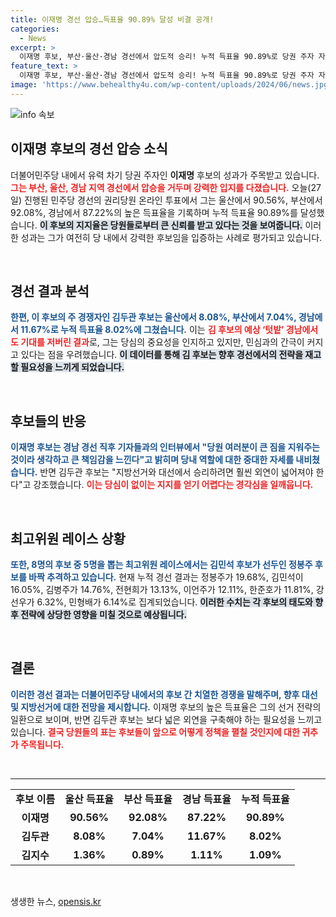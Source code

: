 ```yaml
---
title: 이재명 경선 압승…득표율 90.89% 달성 비결 공개!
categories:
  - News
excerpt: >
  이재명 후보, 부산·울산·경남 경선에서 압도적 승리! 누적 득표율 90.89%로 당권 주자 자리를 확고히 하고, 김두관 후보는 예상 밖 저조한 성적에 위기감 조성. 최고의원 레이스도 뜨거운 경쟁 중! 클릭하여 자세한 내용 확인하세요!
feature_text: >
  이재명 후보, 부산·울산·경남 경선에서 압도적 승리! 누적 득표율 90.89%로 당권 주자 자리를 확고히 하고, 김두관 후보는 예상 밖 저조한 성적에 위기감 조성. 최고의원 레이스도 뜨거운 경쟁 중! 클릭하여 자세한 내용 확인하세요!
image: 'https://www.behealthy4u.com/wp-content/uploads/2024/06/news.jpg'
---
```


<p><img src="https://www.behealthy4u.com/wp-content/uploads/2024/06/news.jpg" alt="info 속보" /></p>

<h2 data-ke-size="size26">이재명 후보의 경선 압승 소식</h2>

<p data-ke-size="size16">더불어민주당 내에서 유력 차기 당권 주자인 <b>이재명</b> 후보의 성과가 주목받고 있습니다. <b><span style="color: #ee2323;">그는 부산, 울산, 경남 지역 경선에서 압승을 거두며 강력한 입지를 다졌습니다.</span></b> 오늘(27일) 진행된 민주당 경선의 권리당원 온라인 투표에서 그는 울산에서 90.56%, 부산에서 92.08%, 경남에서 87.22%의 높은 득표율을 기록하며 누적 득표율 90.89%를 달성했습니다. <b><span style="background-color: #21538527;">이 후보의 지지율은 당원들로부터 큰 신뢰를 받고 있다는 것을 보여줍니다.</span></b> 이러한 성과는 그가 여전히 당 내에서 강력한 후보임을 입증하는 사례로 평가되고 있습니다.</p>

<p data-ke-size="size16">&nbsp;</p>

<h2 data-ke-size="size26">경선 결과 분석</h2>

<p data-ke-size="size16"><b><span style="color: #1a5490;">한편, 이 후보의 주 경쟁자인 김두관 후보는 울산에서 8.08%, 부산에서 7.04%, 경남에서 11.67%로 누적 득표율 8.02%에 그쳤습니다.</span></b> 이는 <b><span style="color: #ee2323;">김 후보의 예상 ‘텃밭’ 경남에서도 기대를 저버린 결과</span></b>로, 그는 당심의 중요성을 인지하고 있지만, 민심과의 간극이 커지고 있다는 점을 우려했습니다. <b><span style="background-color: #21538527;">이 데이터를 통해 김 후보는 향후 경선에서의 전략을 재고할 필요성을 느끼게 되었습니다.</span></b></p>

<p data-ke-size="size16">&nbsp;</p>

<h2 data-ke-size="size26">후보들의 반응</h2>

<p data-ke-size="size16"><b><span style="color: #1a5490;">이재명 후보는 경남 경선 직후 기자들과의 인터뷰에서 "당원 여러분이 큰 짐을 지워주는 것이라 생각하고 큰 책임감을 느낀다"고 밝히며 당내 역할에 대한 중대한 자세를 내비쳤습니다.</span></b> 반면 김두관 후보는 "지방선거와 대선에서 승리하려면 훨씬 외연이 넓어져야 한다"고 강조했습니다. <b><span style="color: #ee2323;">이는 당심이 없이는 지지를 얻기 어렵다는 경각심을 일깨웁니다.</span></b></p>

<p data-ke-size="size16">&nbsp;</p>

<h2 data-ke-size="size26">최고위원 레이스 상황</h2>

<p data-ke-size="size16"><b><span style="color: #1a5490;">또한, 8명의 후보 중 5명을 뽑는 최고위원 레이스에서는 김민석 후보가 선두인 정봉주 후보를 바짝 추격하고 있습니다.</span></b> 현재 누적 경선 결과는 정봉주가 19.68%, 김민석이 16.05%, 김병주가 14.76%, 전현희가 13.13%, 이언주가 12.11%, 한준호가 11.81%, 강선우가 6.32%, 민형배가 6.14%로 집계되었습니다. <b><span style="background-color: #21538527;">이러한 수치는 각 후보의 태도와 향후 전략에 상당한 영향을 미칠 것으로 예상됩니다.</span></b></p>

<p data-ke-size="size16">&nbsp;</p>

<h2 data-ke-size="size26">결론</h2>

<p data-ke-size="size16"><b><span style="color: #1a5490;">이러한 경선 결과는 더불어민주당 내에서의 후보 간 치열한 경쟁을 말해주며, 향후 대선 및 지방선거에 대한 전망을 제시합니다.</span></b> 이재명 후보의 높은 득표율은 그의 선거 전략의 일환으로 보이며, 반면 김두관 후보는 보다 넓은 외연을 구축해야 하는 필요성을 느끼고 있습니다. <b><span style="color: #ee2323;">결국 당원들의 표는 후보들이 앞으로 어떻게 정책을 펼칠 것인지에 대한 귀추가 주목됩니다.</span></b></p>

<p data-ke-size="size16">&nbsp;</p>

<hr>

<table style="width: 100%; border-collapse: collapse;">
<tr>
<td style="text-align: center; height: 17px;"><b>후보 이름</b></td>
<td style="text-align: center; height: 17px;"><b>울산 득표율</b></td>
<td style="text-align: center; height: 17px;"><b>부산 득표율</b></td>
<td style="text-align: center; height: 17px;"><b>경남 득표율</b></td>
<td style="text-align: center; height: 17px;"><b>누적 득표율</b></td>
</tr>
<tr>
<td style="text-align: center; height: 17px;"><b>이재명</b></td>
<td style="text-align: center; height: 17px;"><b>90.56%</b></td>
<td style="text-align: center; height: 17px;"><b>92.08%</b></td>
<td style="text-align: center; height: 17px;"><b>87.22%</b></td>
<td style="text-align: center; height: 17px;"><b>90.89%</b></td>
</tr>
<tr>
<td style="text-align: center; height: 17px;"><b>김두관</b></td>
<td style="text-align: center; height: 17px;"><b>8.08%</b></td>
<td style="text-align: center; height: 17px;"><b>7.04%</b></td>
<td style="text-align: center; height: 17px;"><b>11.67%</b></td>
<td style="text-align: center; height: 17px;"><b>8.02%</b></td>
</tr>
<tr>
<td style="text-align: center; height: 17px;"><b>김지수</b></td>
<td style="text-align: center; height: 17px;"><b>1.36%</b></td>
<td style="text-align: center; height: 17px;"><b>0.89%</b></td>
<td style="text-align: center; height: 17px;"><b>1.11%</b></td>
<td style="text-align: center; height: 17px;"><b>1.09%</b></td>
</tr>
</table>

<p data-ke-size="size16">&nbsp;</p>
생생한 뉴스, <a href="https://opensis.kr" rel="dofollow">opensis.kr</a>


